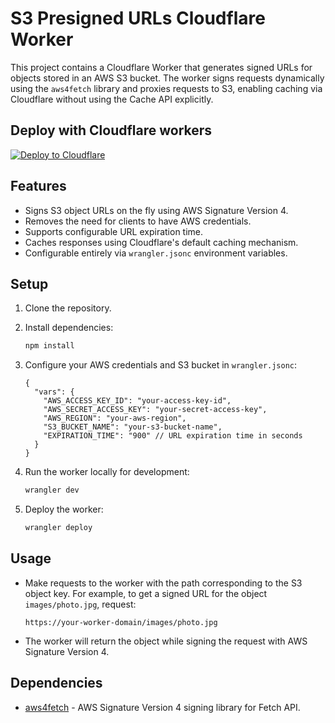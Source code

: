 # S3 Presigned URLs Cloudflare Worker

This project contains a Cloudflare Worker that generates signed URLs for objects stored in an AWS S3 bucket. The worker signs requests dynamically using the `aws4fetch` library and proxies requests to S3, enabling caching via Cloudflare without using the Cache API explicitly.

## Deploy with Cloudflare workers

[![Deploy to Cloudflare](https://deploy.workers.cloudflare.com/button)](https://deploy.workers.cloudflare.com/?url=https%3A%2F%2Fgithub.com%2Fnouvellonsteph%2Fs3-presigned-urls)

## Features

- Signs S3 object URLs on the fly using AWS Signature Version 4.
- Removes the need for clients to have AWS credentials.
- Supports configurable URL expiration time.
- Caches responses using Cloudflare's default caching mechanism.
- Configurable entirely via `wrangler.jsonc` environment variables.

## Setup

1. Clone the repository.

2. Install dependencies:

   ```bash
   npm install
   ```

3. Configure your AWS credentials and S3 bucket in `wrangler.jsonc`:

   ```jsonc
   {
     "vars": {
       "AWS_ACCESS_KEY_ID": "your-access-key-id",
       "AWS_SECRET_ACCESS_KEY": "your-secret-access-key",
       "AWS_REGION": "your-aws-region",
       "S3_BUCKET_NAME": "your-s3-bucket-name",
       "EXPIRATION_TIME": "900" // URL expiration time in seconds
     }
   }
   ```

4. Run the worker locally for development:

   ```bash
   wrangler dev
   ```

5. Deploy the worker:

   ```bash
   wrangler deploy
   ```

## Usage

- Make requests to the worker with the path corresponding to the S3 object key. For example, to get a signed URL for the object `images/photo.jpg`, request:

  ```
  https://your-worker-domain/images/photo.jpg
  ```

- The worker will return the object while signing the request with AWS Signature Version 4.

## Dependencies

- [aws4fetch](https://www.npmjs.com/package/aws4fetch) - AWS Signature Version 4 signing library for Fetch API.

